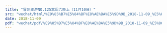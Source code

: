 ```yaml
---
title: "冒刺桌游NO.125本周六晚上（11月10日）"
src: "wechat/html/%E9%85%B7%E5%84%BF%E8%AE%BA%E5%9D%9B_2018-11-09_%E5%86%92%E5%88%BA%E6%A1%8C%E6%B8%B8NO.125%E6%9C%AC%E5%91%A8%E5%85%AD%E6%99%9A%E4%B8%8A%EF%BC%8811%E6%9C%8810%E6%97%A5%EF%BC%89.html"
date: 2018-11-09
pdf: "wechat/pdf/%E9%85%B7%E5%84%BF%E8%AE%BA%E5%9D%9B_2018-11-09_%E5%86%92%E5%88%BA%E6%A1%8C%E6%B8%B8NO.125%E6%9C%AC%E5%91%A8%E5%85%AD%E6%99%9A%E4%B8%8A%EF%BC%8811%E6%9C%8810%E6%97%A5%EF%BC%89.pdf"
---
```

